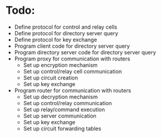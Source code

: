 # Todo:
* Define protocol for control and relay cells
* Define protocol for directory server query
* Define protocol for key exchange 
* Program client code for directory server query
* Program directory server code for directory server query
* Program proxy for communication with routers
	* Set up encryption mechanism
	* Set up control/relay cell communication
	* Set up circuit creation
	* Set up key exchange
* Program router for communication with routers
	* Set up decryption mechanism
	* Set up control/relay communication
	* Set up relay/command execution
	* Set up server communication
	* Set up key exchange
	* Set up circuit forwarding tables
